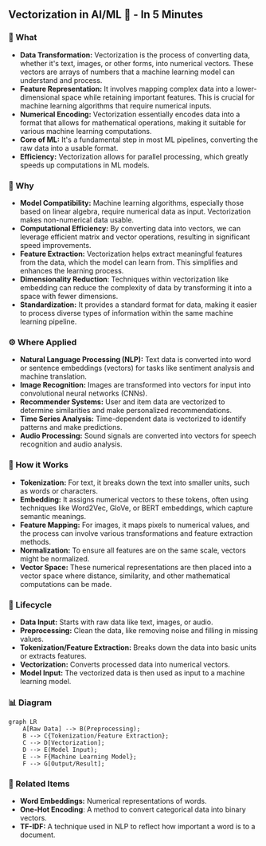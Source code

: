 ## Vectorization in AI/ML 🧮 - In 5 Minutes

### 🧮 What
*   **Data Transformation:** Vectorization is the process of converting data, whether it's text, images, or other forms, into numerical vectors. These vectors are arrays of numbers that a machine learning model can understand and process.
*   **Feature Representation:** It involves mapping complex data into a lower-dimensional space while retaining important features. This is crucial for machine learning algorithms that require numerical inputs.
*   **Numerical Encoding:** Vectorization essentially encodes data into a format that allows for mathematical operations, making it suitable for various machine learning computations.
*   **Core of ML:** It's a fundamental step in most ML pipelines, converting the raw data into a usable format.
*   **Efficiency:** Vectorization allows for parallel processing, which greatly speeds up computations in ML models.

### 🎯 Why
*   **Model Compatibility:** Machine learning algorithms, especially those based on linear algebra, require numerical data as input. Vectorization makes non-numerical data usable.
*   **Computational Efficiency:** By converting data into vectors, we can leverage efficient matrix and vector operations, resulting in significant speed improvements.
*   **Feature Extraction:** Vectorization helps extract meaningful features from the data, which the model can learn from. This simplifies and enhances the learning process.
*  **Dimensionality Reduction**: Techniques within vectorization like embedding can reduce the complexity of data by transforming it into a space with fewer dimensions.
*   **Standardization:** It provides a standard format for data, making it easier to process diverse types of information within the same machine learning pipeline.

### ⚙️ Where Applied
*   **Natural Language Processing (NLP):** Text data is converted into word or sentence embeddings (vectors) for tasks like sentiment analysis and machine translation.
*   **Image Recognition:** Images are transformed into vectors for input into convolutional neural networks (CNNs).
*   **Recommender Systems:** User and item data are vectorized to determine similarities and make personalized recommendations.
*   **Time Series Analysis:** Time-dependent data is vectorized to identify patterns and make predictions.
*   **Audio Processing:** Sound signals are converted into vectors for speech recognition and audio analysis.

### 🧠 How it Works
*   **Tokenization:** For text, it breaks down the text into smaller units, such as words or characters.
*  **Embedding:** It assigns numerical vectors to these tokens, often using techniques like Word2Vec, GloVe, or BERT embeddings, which capture semantic meanings.
*   **Feature Mapping:** For images, it maps pixels to numerical values, and the process can involve various transformations and feature extraction methods.
*   **Normalization:** To ensure all features are on the same scale, vectors might be normalized.
*   **Vector Space:** These numerical representations are then placed into a vector space where distance, similarity, and other mathematical computations can be made.

### 🔄 Lifecycle
*   **Data Input:** Starts with raw data like text, images, or audio.
*   **Preprocessing:** Clean the data, like removing noise and filling in missing values.
*   **Tokenization/Feature Extraction:** Breaks down the data into basic units or extracts features.
*   **Vectorization:** Converts processed data into numerical vectors.
*   **Model Input:** The vectorized data is then used as input to a machine learning model.

### 📊 Diagram
```mermaid
graph LR
    A[Raw Data] --> B(Preprocessing);
    B --> C{Tokenization/Feature Extraction};
    C --> D[Vectorization];
    D --> E(Model Input);
    E --> F{Machine Learning Model};
    F --> G[Output/Result];
```

### 🔗 Related Items
*   **Word Embeddings:** Numerical representations of words.
*  **One-Hot Encoding**: A method to convert categorical data into binary vectors.
*   **TF-IDF:** A technique used in NLP to reflect how important a word is to a document.
